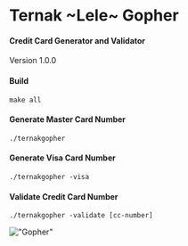 # Ternak ~Lele~ Gopher
#### Credit Card Generator and Validator

Version 1.0.0

#### Build
```
make all
```

#### Generate Master Card Number
```
./ternakgopher
```

#### Generate Visa Card Number
```
./ternakgopher -visa
```

#### Validate Credit Card Number
```
./ternakgopher -validate [cc-number]
```

!["Gopher"](https://cdn-images-1.medium.com/max/1600/1*i2skbfmDsHayHhqPfwt6pA.png "Gopher")
